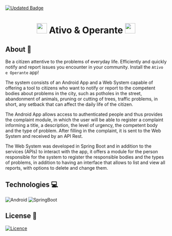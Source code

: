 [![Updated Badge](https://badges.pufler.dev/updated/MateusFS99/AtivoOperante)](https://github.com/MateusFS99/AtivoOperante/commits/main)

<h1 align="center">
    <img src="https://cdn-icons.flaticon.com/png/512/2686/premium/2686454.png?token=exp=1655154333~hmac=c5978c41c7a39f0ee4f328bd8c01d847" width="32px" height="32px"> 
    Ativo & Operante
    <img src="https://cdn-icons.flaticon.com/png/512/2686/premium/2686454.png?token=exp=1655154333~hmac=c5978c41c7a39f0ee4f328bd8c01d847" width="32px" height="32px">
</h1>

## About 🎯

Be a citizen attentive to the problems of everyday life. Efficiently and quickly notify and report issues you encounter in your community. Install the ``Ativo e Operante`` app!

The system consists of an Android App and a Web System capable of offering a tool to citizens who want to notify or report to the competent bodies about problems in the city, such as potholes in the street, abandonment of animals, pruning or cutting of trees, traffic problems, in short, any setback that can affect the daily life of the citizen.

The Android App allows access to authenticated people and thus provides the complaint module, in which the user will be able to register a complaint informing a title, a description, the level of urgency, the competent body and the type of problem. After filling in the complaint, it is sent to the Web System and received by an API Rest.

The Web System was developed in Spring Boot and in addition to the services (APIs) to interact with the app, it offers a module for the person responsible for the system to register the responsible bodies and the types of problems, in addition to having an interface that allows to list and view all reports, with options to delete and change them.

## Technologies 💻

![Android](https://img.shields.io/badge/Android-3DDC84?style=for-the-badge&logo=android&logoColor=white)
![SpringBoot](https://img.shields.io/badge/Spring-6DB33F?style=for-the-badge&logo=spring&logoColor=white)

## License 📝

[![Licence](https://img.shields.io/github/license/Ileriayo/markdown-badges?style=for-the-badge)](./LICENSE)